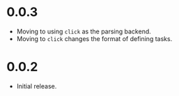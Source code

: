 # 0.0.3 
- Moving to using `click` as the parsing backend.
- Moving to `click` changes the format of defining tasks.

# 0.0.2
- Initial release.
